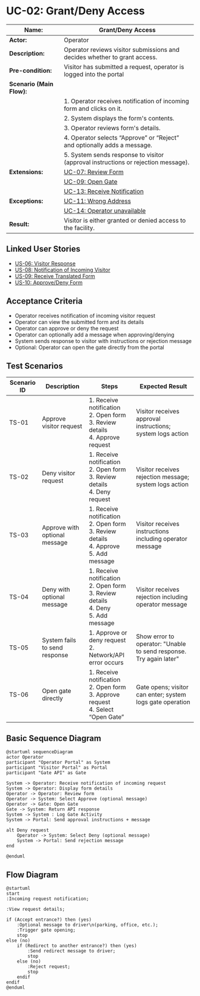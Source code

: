 # UC-02: Grant/Deny Access

| **Name:**                 | Grant/Deny Access                                                                 |
|---------------------------|-----------------------------------------------------------------------------------|
| **Actor:**                | Operator                                                                          |
| **Description:**          | Operator reviews visitor submissions and decides whether to grant access.         |
| **Pre-condition:**        | Visitor has submitted a request, operator is logged into the portal               |
| **Scenario (Main Flow):** |                                                                                   |
|                           | 1. Operator receives notification of incoming form and clicks on it.              |
|                           | 2. System displays the form's contents.                                           |
|                           | 3. Operator reviews form's details.                                               |
|                           | 4. Operator selects “Approve” or “Reject” and optionally adds a message.          |
|                           | 5. System sends response to visitor (approval instructions or rejection message). |
| **Extensions:**           | [UC-07: Review Form](#uc-07-review-form) <br>                                     |
|                           | [UC-09: Open Gate](#uc-09-open-gate) <br>                                         |
|                           | [UC-13: Receive Notification](#uc-13-receive-notification)                        |
| **Exceptions:**           | [UC-11: Wrong Address](#uc-11-wrong-address) <br>                                 |
|                           | [UC-14: Operator unavailable](#uc-14-operator-unavailable)                        |
| **Result:**               | Visitor is either granted or denied access to the facility.                       |


## Linked User Stories

- [US-06: Visitor Response](UserStories.md#us-06-receive-response-with-information)
- [US-08: Notification of Incoming Visitor](UserStories.md#us-08-notification-of-incoming-visitor)
- [US-09: Receive Translated Form](UserStories.md#us-09-receive-translated-form)
- [US-10: Approve/Deny Form](UserStories.md#us-10-approvedeny-form)

## Acceptance Criteria
- Operator receives notification of incoming visitor request
- Operator can view the submitted form and its details
- Operator can approve or deny the request
- Operator can optionally add a message when approving/denying
- System sends response to visitor with instructions or rejection message
- Optional: Operator can open the gate directly from the portal

## Test Scenarios
| Scenario ID   | Description                   | Steps                                                                                        | Expected Result                                                    |
|---------------|-------------------------------|----------------------------------------------------------------------------------------------|--------------------------------------------------------------------|
| TS-01         | Approve visitor request       | 1. Receive notification<br>2. Open form<br>3. Review details<br>4. Approve request           | Visitor receives approval instructions; system logs action         |
| TS-02         | Deny visitor request          | 1. Receive notification<br>2. Open form<br>3. Review details<br>4. Deny request              | Visitor receives rejection message; system logs action             |
| TS-03         | Approve with optional message | 1. Receive notification<br>2. Open form<br>3. Review details<br>4. Approve<br>5. Add message | Visitor receives instructions including operator message           |
| TS-04         | Deny with optional message    | 1. Receive notification<br>2. Open form<br>3. Review details<br>4. Deny<br>5. Add message    | Visitor receives rejection including operator message              |
| TS-05         | System fails to send response | 1. Approve or deny request<br>2. Network/API error occurs                                    | Show error to operator: "Unable to send response. Try again later" |
| TS-06         | Open gate directly            | 1. Receive notification<br>2. Open form<br>3. Approve request<br>4. Select “Open Gate”       | Gate opens; visitor can enter; system logs gate operation          |

## Basic Sequence Diagram

```plantuml
@startuml sequenceDiagram
actor Operator
participant "Operator Portal" as System
participant "Visitor Portal" as Portal
participant "Gate API" as Gate

System -> Operator: Receive notification of incoming request
System -> Operator: Display form details
Operator -> Operator: Review form
Operator -> System: Select Approve (optional message)
Operator -> Gate: Open Gate
Gate -> System: Return API response
System -> System : Log Gate Activity
System -> Portal: Send approval instructions + message

alt Deny request
    Operator -> System: Select Deny (optional message)
    System -> Portal: Send rejection message
end

@enduml
```

## Flow Diagram 

```plantuml
@startuml
start
:Incoming request notification;

:View request details;

if (Accept entrance?) then (yes)
    :Optional message to driver\n(parking, office, etc.);
    :Trigger gate opening;
    stop
else (no)
    if (Redirect to another entrance?) then (yes)
        :Send redirect message to driver;
        stop
    else (no)
        :Reject request;
        stop
    endif
endif
@enduml
```